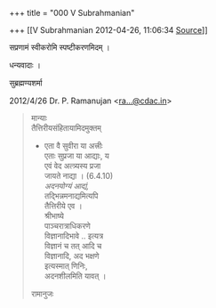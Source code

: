 +++
title = "000 V Subrahmanian"

+++
[[V Subrahmanian	2012-04-26, 11:06:34 [Source](https://groups.google.com/g/bvparishat/c/tkiQkAogtpE)]]



सप्रणामं स्वीकरोमि स्पष्टीकरणमिदम् ।  
  
धन्यवादाः ।  
  
सुब्रह्मण्यशर्मा  
  

2012/4/26 Dr. P. Ramanujan \<[ra...@cdac.in]()\>  

> मान्याः  
> तैत्तिरीयसंहितायामिदमुक्तम्  
> - एता वै सुवीरा या अत्त्रीः  
> एताः सुप्रजा या आद्याः, य  
> एवं वेद अत्त्र्यस्य प्रजा  
> जायते नाद्या । (6.4.10)  
> *अदनयोग्यं आद्यं,*  
> तद्भिन्नमनाद्यमित्यपि  
> तैत्तिरीये एव ।  
> श्रीभाष्ये  
> पाञ्चरात्राधिकरणे  
> विज्ञानादिभावे .. इत्यत्र  
> विज्ञानं च तत् आदि च  
> विज्ञानादि, अद भक्षणे  
> इत्यस्मात् णिनिः,  
> अदनशीलमिति यावत् ।  
>   
> रामानुजः  

  

